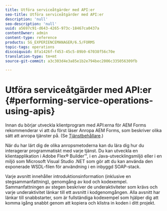 ```yaml
---
title: Utföra serviceåtgärder med API:er
seo-title: Utföra serviceåtgärder med API:er
description: 'null'
seo-description: 'null'
uuid: a5697c91-d643-4265-973c-18467ca0437a
contentOwner: admin
content-type: reference
products: SG_EXPERIENCEMANAGER/6.5/FORMS
topic-tags: operations
discoiquuid: 8fa1426f-f453-45c5-89b9-67038f56c70e
translation-type: tm+mt
source-git-commit: a3c303d4e3a85e1b2e794bec2006c335056309fb

---
```



# Utföra serviceåtgärder med API:er {#performing-service-operations-using-apis}

Innan du börjar utveckla klientprogram med API:erna för AEM Forms rekommenderar vi att du först läser Anropa AEM Forms, som beskriver olika sätt att anropa tjänster på. (Se [Tjänstbehållare](/help/forms/developing/service-container.md#service-container).)

När du har lärt dig de olika anropsmetoderna kan du lära dig hur du interagerar programmatiskt med varje tjänst. Du kan utveckla en klientapplikation i Adobe Flex® Builder™, i en Java-utvecklingsmiljö eller i en miljö som Microsoft Visual Studio .NET som gör att du kan använda den exponerade WSDL-filen för användning i en inbyggd SOAP-stack.

Varje avsnitt innehåller introduktionsinformation (inklusive en stegsammanfattning), genomgång av kod och kodexempel. Sammanfattningen av stegen beskriver de underaktiviteter som krävs och varje underaktivitet länkar till ett avsnitt i kodgenomgången. Alla avsnitt har länkar till snabbstarter, som är fullständiga kodexempel som hjälper dig att komma igång snabbt genom att kopiera och klistra in koden i ditt projekt.
